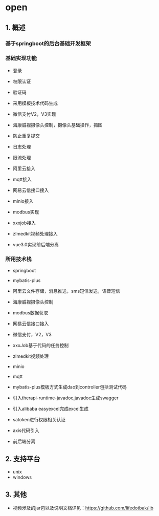 # open
## 1. 概述

### 基于springboot的后台基础开发框架
### 基础实现功能

  - 登录
  - 权限认证
  - 验证码
  - 采用模板技术代码生成
  - 微信支付V2，V3实现
  - 海康威视摄像头控制，摄像头基础操作，抓图
  - 防止重复提交
  - 日志处理
  - 限流处理
  - 阿里云接入
  - mqtt接入
  - 网易云信接口接入
  - minio接入
  - modbus实现
  - xxxjob接入
  - zlmedkit视频处理接入
  
  - vue3.0实现前后端分离
  
### 所用技术栈
  - springboot
  - mybatis-plus
  - 阿里云文件存储，消息推送，sms短信发送，语音短信
  - 海康威视摄像头控制
  - modbus数据获取
  - 网易云信接口接入
  - 微信支付，V2，V3
  - xxxJob基于代码的任务控制
  - zlmedkit视频处理
  - minio
  - mqtt
  - mybatis-plus模板方式生成dao到controller包括测试代码
  - 引入therapi-runtime-javadoc,javadoc生成swagger
  - 引入alibaba easyexcel完成excel生成
  - satoken进行权限相关认证
  - axis代码引入
  
  - 前后端分离
    
## 2. 支持平台

  - unix
  - windows

## 3. 其他
  - 视频涉及的jar包以及说明文档详见：https://github.com/lifedotbak/lib


